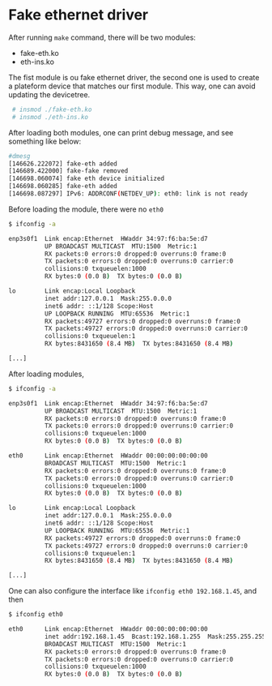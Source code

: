 # Fake ethernet driver

After running `make` command, there will be two modules:

* fake-eth.ko
* eth-ins.ko

The fist module is ou fake ethernet driver, the second one is used
to create a plateform device that matches our first module. This way,
one can avoid updating the devicetree.

```bash
 # insmod ./fake-eth.ko
 # insmod ./eth-ins.ko
```

After loading both modules, one can print debug message, and see something
like below:

```bash
#dmesg
[146626.222072] fake-eth added
[146689.422000] fake-fake removed
[146698.060074] fake eth device initialized
[146698.060285] fake-eth added
[146698.087297] IPv6: ADDRCONF(NETDEV_UP): eth0: link is not ready
```


Before loading the module, there were no `eth0`

```bash
$ ifconfig -a

enp3s0f1  Link encap:Ethernet  HWaddr 34:97:f6:ba:5e:d7  
          UP BROADCAST MULTICAST  MTU:1500  Metric:1
          RX packets:0 errors:0 dropped:0 overruns:0 frame:0
          TX packets:0 errors:0 dropped:0 overruns:0 carrier:0
          collisions:0 txqueuelen:1000 
          RX bytes:0 (0.0 B)  TX bytes:0 (0.0 B)

lo        Link encap:Local Loopback  
          inet addr:127.0.0.1  Mask:255.0.0.0
          inet6 addr: ::1/128 Scope:Host
          UP LOOPBACK RUNNING  MTU:65536  Metric:1
          RX packets:49727 errors:0 dropped:0 overruns:0 frame:0
          TX packets:49727 errors:0 dropped:0 overruns:0 carrier:0
          collisions:0 txqueuelen:1 
          RX bytes:8431650 (8.4 MB)  TX bytes:8431650 (8.4 MB)

[...]
```

After loading modules,

```bash
$ ifconfig -a

enp3s0f1  Link encap:Ethernet  HWaddr 34:97:f6:ba:5e:d7  
          UP BROADCAST MULTICAST  MTU:1500  Metric:1
          RX packets:0 errors:0 dropped:0 overruns:0 frame:0
          TX packets:0 errors:0 dropped:0 overruns:0 carrier:0
          collisions:0 txqueuelen:1000 
          RX bytes:0 (0.0 B)  TX bytes:0 (0.0 B)

eth0      Link encap:Ethernet  HWaddr 00:00:00:00:00:00  
          BROADCAST MULTICAST  MTU:1500  Metric:1
          RX packets:0 errors:0 dropped:0 overruns:0 frame:0
          TX packets:0 errors:0 dropped:0 overruns:0 carrier:0
          collisions:0 txqueuelen:1000 
          RX bytes:0 (0.0 B)  TX bytes:0 (0.0 B)

lo        Link encap:Local Loopback  
          inet addr:127.0.0.1  Mask:255.0.0.0
          inet6 addr: ::1/128 Scope:Host
          UP LOOPBACK RUNNING  MTU:65536  Metric:1
          RX packets:49727 errors:0 dropped:0 overruns:0 frame:0
          TX packets:49727 errors:0 dropped:0 overruns:0 carrier:0
          collisions:0 txqueuelen:1 
          RX bytes:8431650 (8.4 MB)  TX bytes:8431650 (8.4 MB)

[...]
```

One can also configure the interface like `ifconfig eth0 192.168.1.45`,
and then

```bash
$ ifconfig eth0

eth0      Link encap:Ethernet  HWaddr 00:00:00:00:00:00  
          inet addr:192.168.1.45  Bcast:192.168.1.255  Mask:255.255.255.0
          BROADCAST MULTICAST  MTU:1500  Metric:1
          RX packets:0 errors:0 dropped:0 overruns:0 frame:0
          TX packets:0 errors:0 dropped:0 overruns:0 carrier:0
          collisions:0 txqueuelen:1000 
          RX bytes:0 (0.0 B)  TX bytes:0 (0.0 B)
```
